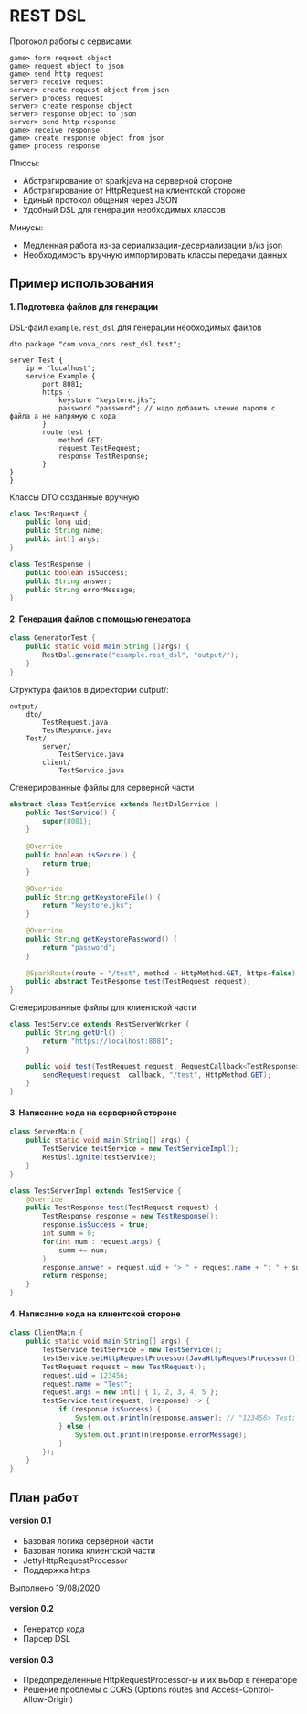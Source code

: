 # REST DSL


Протокол работы с сервисами:

	game> form request object
	game> request object to json
	game> send http request
	server> receive request
	server> create request object from json
	server> process request
	server> create response object
	server> response object to json
	server> send http response
	game> receive response
	game> create response object from json
	game> process response

Плюсы:
- Абстрагирование от sparkjava на серверной стороне
- Абстрагирование от HttpRequest на клиентской стороне
- Единый протокол общения через JSON
- Удобный DSL для генерации необходимых классов

Минусы:
- Медленная работа из-за сериализации-десериализации в/из json
- Необходимость вручную импортировать классы передачи данных




## Пример использования

#### 1. Подготовка файлов для генерации

DSL-файл `example.rest_dsl` для генерации необходимых файлов
```
dto package "com.vova_cons.rest_dsl.test";

server Test {
    ip = "localhost";
    service Example {
        port 8081;
        https {
            keystore "keystore.jks";
            password "password"; // надо добавить чтение пароля с файла а не напрямую с кода		    
        }
        route test {
            method GET;
            request TestRequest;
            response TestResponse;
        }
}
}
```

Классы DTO созданные вручную
```java
class TestRequest {
	public long uid;
	public String name;
	public int[] args;
}

class TestResponse {
	public boolean isSuccess;
	public String answer;
	public String errorMessage;
}
```


#### 2. Генерация файлов с помощью генератора
```java
class GeneratorTest {
    public static void main(String []args) {
        RestDsl.generate("example.rest_dsl", "output/");
    }
}
```

Структура файлов в директории output/:
```
output/
    dto/
        TestRequest.java
        TestResponce.java
    Test/
        server/
            TestService.java
        client/
            TestService.java
```

Сгенерированные файлы для серверной части
```java
abstract class TestService extends RestDslService {
    public TestService() {
        super(8081);
    }
    
    @Override
    public boolean isSecure() {
        return true;
    }

    @Override
    public String getKeystoreFile() {
        return "keystore.jks";
    }

    @Override
    public String getKeystorePassword() {
        return "password";
    }
    
	@SparkRoute(route = "/test", method = HttpMethod.GET, https=false)
	public abstract TestResponse test(TestRequest request);
}
```

Сгенерированные файлы для клиентской части
```java
class TestService extends RestServerWorker {
	public String getUrl() {
		return "https://localhost:8081";
	}

	public void test(TestRequest request, RequestCallback<TestResponse> callback) {
		sendRequest(request, callback, "/test", HttpMethod.GET);
	}
}
```

#### 3. Написание кода на серверной стороне

```java
class ServerMain {
	public static void main(String[] args) {
		TestService testService = new TestServiceImpl();
		RestDsl.ignite(testService);
	}
}

class TestServerImpl extends TestService {
	@Override
	public TestResponse test(TestRequest request) {
		TestResponse response = new TestResponse();
		response.isSuccess = true;
		int summ = 0;
		for(int num : request.args) {
			summ += num;
		}
		response.answer = request.uid + "> " + request.name + ": " + summ;
		return response;
	}
}
```

#### 4. Написание кода на клиентской стороне

```java
class ClientMain {
	public static void main(String[] args) {
		TestService testService = new TestService();
		testService.setHttpRequestProcessor(JavaHttpRequestProcessor()); // or libgdx implementation
		TestRequest request = new TestRequest();
		request.uid = 123456;
		request.name = "Test";
		request.args = new int[] { 1, 2, 3, 4, 5 };
		testService.test(request, (response) -> {
			if (response.isSuccess) {
				System.out.println(response.answer); // "123456> Test: 15"
			} else {
				System.out.println(response.errorMessage);
			}
		});
	}
}
```

## План работ

#### version 0.1
- Базовая логика серверной части
- Базовая логика клиентской части
- JettyHttpRequestProcessor
- Поддержка https

Выполнено 19/08/2020

#### version 0.2
- Генератор кода
- Парсер DSL

#### version 0.3
- Предопределенные HttpRequestProcessor-ы и их выбор в генераторе
- Решение проблемы с CORS (Options routes and Access-Control-Allow-Origin)